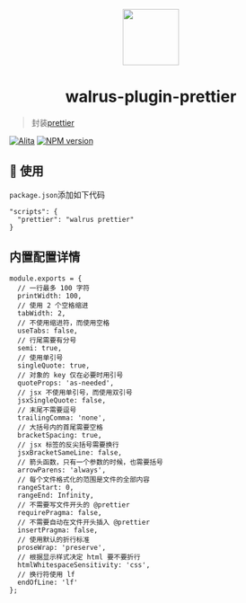 <p align="center">
  <a href="https://github.com/walrus-plus/walrus">
    <img width="100" src="https://avatars0.githubusercontent.com/u/55735928?s=200&v=4">
  </a>
</p>

<h1 align="center">walrus-plugin-prettier</h1>

> 封装[prettier]()

[![Alita](https://img.shields.io/badge/alitajs-walrus-blue.svg)](https://github.com/walrus-plus/walrus)
[![NPM version](https://img.shields.io/npm/v/@walrus/walrus-plugin-prettier.svg?style=flat)](https://npmjs.org/package/@walrus/walrus-plugin-prettier)

## 🔨 使用

`package.json`添加如下代码

```
"scripts": {
  "prettier": "walrus prettier"
}

```

## 内置配置详情

```
module.exports = {
  // 一行最多 100 字符
  printWidth: 100,
  // 使用 2 个空格缩进
  tabWidth: 2,
  // 不使用缩进符，而使用空格
  useTabs: false,
  // 行尾需要有分号
  semi: true,
  // 使用单引号
  singleQuote: true,
  // 对象的 key 仅在必要时用引号
  quoteProps: 'as-needed',
  // jsx 不使用单引号，而使用双引号
  jsxSingleQuote: false,
  // 末尾不需要逗号
  trailingComma: 'none',
  // 大括号内的首尾需要空格
  bracketSpacing: true,
  // jsx 标签的反尖括号需要换行
  jsxBracketSameLine: false,
  // 箭头函数，只有一个参数的时候，也需要括号
  arrowParens: 'always',
  // 每个文件格式化的范围是文件的全部内容
  rangeStart: 0,
  rangeEnd: Infinity,
  // 不需要写文件开头的 @prettier
  requirePragma: false,
  // 不需要自动在文件开头插入 @prettier
  insertPragma: false,
  // 使用默认的折行标准
  proseWrap: 'preserve',
  // 根据显示样式决定 html 要不要折行
  htmlWhitespaceSensitivity: 'css',
  // 换行符使用 lf
  endOfLine: 'lf'
};
```
